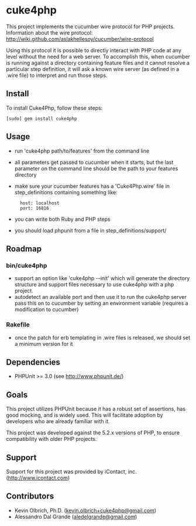 cuke4php
========

This project implements the cucumber wire protocol for PHP projects.
Information about the wire protocol: http://wiki.github.com/aslakhellesoy/cucumber/wire-protocol

Using this protocol it is possible to directly interact with PHP code at any level without the need for a web server.  To accomplish this, when cucumber is running against a directory containing feature files and it cannot resolve a particular step definition, it will ask a known wire server (as defined in a .wire file) to interpret and run those steps.

Install
-------
To install Cuke4Php, follow these steps:

	[sudo] gem install cuke4php
	
Usage
-----
* run 'cuke4php path/to/features' from the command line
* all parameters get passed to cucumber when it starts, but the last parameter on the command line should be the path to your features directory
* make sure your cucumber features has a 'Cuke4Php.wire' file in step_definitions containing something like:

		host: localhost
		port: 16816
	
* you can write both Ruby and PHP steps
* you should load phpunit from a file in step_definitions/support/

Roadmap
-------

### bin/cuke4php

* support an option like 'cuke4php --init' which will generate the directory structure and support files necessary to use cuke4php with a php project.
* autodetect an available port and then use it to run the cuke4php server pass this on to cucumber by setting an environment variable (requires a modification to cucumber)

### Rakefile

* once the patch for erb templating in .wire files is released, we should set a minimum version for it

Dependencies
------------
* PHPUnit >= 3.0 (see http://www.phpunit.de/)

Goals
-----
This project utilizes PHPUnit because it has a robust set of assertions, has good mocking, and is widely used.  This will facilitate adoption by developers who are already familiar with it.

This project was developed against the 5.2.x versions of PHP, to ensure compatibility with older PHP projects.

Support
-------
Support for this project was provided by iContact, inc.  (http://www.icontact.com)

Contributors
------------
* Kevin Olbrich, Ph.D. (kevin.olbrich+cuke4php@gmail.com)
* Alessandro Dal Grande (aledelgrande@gmail.com)
